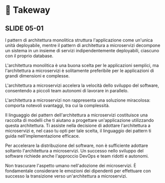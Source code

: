 # 🤝 Takeway

## SLIDE 05-01

l pattern di architettura monolitica struttura l'applicazione come un'unica unità deployabile, mentre il pattern di architettura a microservizi decompone un sistema in un insieme di servizi indipendentemente deployabili, ciascuno con il proprio database.

L'architettura monolitica è una buona scelta per le applicazioni semplici, ma l'architettura a microservizi è solitamente preferibile per le applicazioni di grandi dimensioni e complesse.

L'architettura a microservizi accelera la velocità dello sviluppo del software, consentendo a piccoli team autonomi di lavorare in parallelo.

L'architettura a microservizi non rappresenta una soluzione miracolosa: comporta notevoli svantaggi, tra cui la complessità.

Il linguaggio dei pattern dell'architettura a microservizi costituisce una raccolta di modelli che ti aiutano a progettare un'applicazione utilizzando questa architettura. Ti assiste nella decisione di adottare l'architettura a microservizi e, nel caso tu opti per tale scelta, il linguaggio dei pattern ti guida nell'implementazione efficace.&#x20;

Per accelerare la distribuzione del software, non è sufficiente adottare soltanto l'architettura a microservizi. Un successo nello sviluppo del software richiede anche l'approccio DevOps e team ridotti e autonomi.&#x20;

Non trascurare l'aspetto umano nell'adozione dei microservizi. È fondamentale considerare le emozioni dei dipendenti per effettuare con successo la transizione verso un'architettura a microservizi.
